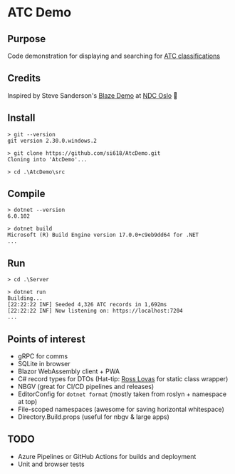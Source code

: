 # ATC Demo

## Purpose

Code demonstration for displaying and searching for [ATC classifications](https://www.who.int/tools/atc-ddd-toolkit/atc-classification)

## Credits

Inspired by Steve Sanderson's [Blaze Demo](https://github.com/SteveSandersonMS/BlazeOrbital.git) at [NDC Oslo](https://youtu.be/Rn8psTi8FBk) 🙇‍

## Install

```shell
> git --version
git version 2.30.0.windows.2

> git clone https://github.com/si618/AtcDemo.git
Cloning into 'AtcDemo'...

> cd .\AtcDemo\src
```

## Compile

```shell
> dotnet --version
6.0.102

> dotnet build
Microsoft (R) Build Engine version 17.0.0+c9eb9dd64 for .NET
...
```

## Run

```shell
> cd .\Server

> dotnet run
Building...
[22:22:22 INF] Seeded 4,326 ATC records in 1,692ms
[22:22:22 INF] Now listening on: https://localhost:7204
...
```

## Points of interest

- gRPC for comms
- SQLite in browser
- Blazor WebAssembly client + PWA
- C# record types for DTOs (Hat-tip: [Ross Lovas](https://github.com/rosslovas) for static class wrapper)
- NBGV (great for CI/CD pipelines and releases)
- EditorConfig for `dotnet format` (mostly taken from roslyn + namespace at top)
- File-scoped namespaces (awesome for saving horizontal whitespace)
- Directory.Build.props (useful for nbgv & large apps)

## TODO

- Azure Pipelines or GitHub Actions for builds and deployment
- Unit and browser tests
